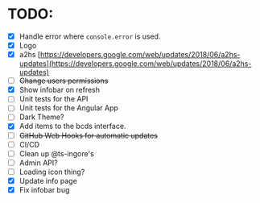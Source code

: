 # TODO:
* [x] Handle error where `console.error` is used.
* [x] Logo
* [x] a2hs [https://developers.google.com/web/updates/2018/06/a2hs-updates](https://developers.google.com/web/updates/2018/06/a2hs-updates)
* [ ] ~~Change users permissions~~
* [x] Show infobar on refresh
* [ ] Unit tests for the API
* [ ] Unit tests for the Angular App
* [ ] Dark Theme?
* [x] Add items to the bcds interface.
* [ ] ~~GitHub Web Hooks for automatic updates~~
* [ ] CI/CD
* [ ] Clean up @ts-ingore's
* [ ] Admin API?
* [ ] Loading icon thing?
* [x] Update info page
* [x] Fix infobar bug
